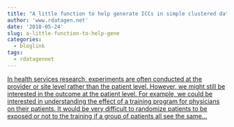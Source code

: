 ```yaml
---
title: "A little function to help generate ICCs in simple clustered data"
author: 'www.rdatagen.net'
date: '2018-05-24'
slug: a-little-function-to-help-gene
categories:
  - bloglink
tags:
  - rdatagennet
---
```


[In health services research, experiments are often conducted at the provider or site level rather than the patient level. However, we might still be interested in the outcome at the patient level. For example, we could be interested in understanding the effect of a training program for physicians on their patients. It would be very difficult to randomize patients to be exposed or not to the training if a group of patients all see the same...<click to read more>](https://www.rdatagen.net/post/a-little-function-to-help-generate-iccs-in-simple-clustered-data/)

